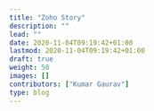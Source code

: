 ```yaml
---
title: "Zoho Story"
description: ""
lead: ""
date: 2020-11-04T09:19:42+01:00
lastmod: 2020-11-04T09:19:42+01:00
draft: true
weight: 50
images: []
contributors: ["Kumar Gaurav"]
type: blog
---
```

